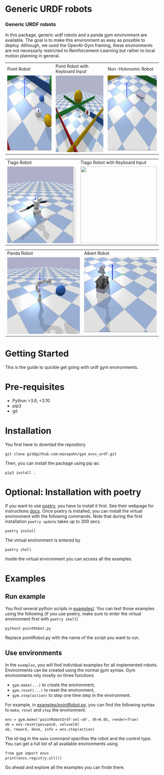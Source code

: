 Generic URDF robots
===================

### Generic URDF robots

In this package, generic urdf robots and a panda gym environment are available.
The goal is to make this environment as easy as possible to deploy. Although, we used the
OpenAI-Gym framing, these environments are not necessarly restricted to
Reinforcement-Learning but rather to local motion planning in general.

<table>
 <tr>
  <td> Point Robot </td>
  <td> Point Robot with Keyboard Input </td>
  <td> Non-Holonomic Robot </td>
 </tr>
 <tr>
  <td> <img src="/docs/source/img/pointRobot.gif" width="250" height="250"/> </td>
  <td> <img src="/docs/source/img/pointRobotKeyboardInput.gif" width="250" height="250"/> </td>  
  <td> <img src="/docs/source/img/boxerRobot.gif" width="250" height="250"/> </td>
 </tr>
</table>

<table>
 <tr>
  <td> Tiago Robot </td>
  <td> Tiago Robot with Keyboard Input </td>
 </tr>
 <tr>
  <td> <img src="/docs/source/img/tiago.gif" width="250" height="250"/> </td>
  <td> <img src="/docs/source/img/tiagoKeyboardInput.gif" width="250" height="250"/> </td>
 </tr>
</table>

<table>
 <tr>
  <td> Panda Robot </td>
  <td> Albert Robot </td>
  </tr>
 <tr>
  <td> <img src="/docs/source/img/panda.gif" width="250" height="250"/> </td>
  <td> <img src="/docs/source/img/albert.gif" width="250" height="250"/> </td>
  </tr>
</table>

Getting Started
================

This is the guide to quickle get going with urdf gym environments.

Pre-requisites
==============

-   Python &gt;3.6, &lt;3.10
-   pip3
-   git

Installation
============

You first have to downlad the repository

``` {.sourceCode .bash}
git clone git@github.com:maxspahn/gym_envs_urdf.git
```

Then, you can install the package using pip as:

``` {.sourceCode .bash}
pip3 install .
```

Optional: Installation with poetry
==================================

If you want to use [poetry](https://python-poetry.org/docs/), you have
to install it first. See their webpage for instructions
[docs](https://python-poetry.org/docs/). Once poetry is installed, you
can install the virtual environment with the following commands. Note
that during the first installation `poetry update` takes up to 300 secs.

``` {.sourceCode .bash}
poetry install
```

The virtual environment is entered by

``` {.sourceCode .bash}
poetry shell
```

Inside the virtual environment you can access all the examples.

Examples
========

Run example
-----------

You find several python scripts in
[examples/](https://github.com/maxspahn/gym_envs_urdf/tree/master/examples).
You can test those examples using the following (if you use poetry, make
sure to enter the virtual environment first with `poetry shell`)

``` {.sourceCode .python}
python3 pointRobot.py
```

Replace pointRobot.py with the name of the script you want to run.

Use environments
----------------

In the `examples`, you will find individual examples for all implemented
robots. Environments can be created using the normal gym syntax. Gym
environments rely mostly on three functions

-   `gym.make(...)` to create the environment,
-   `gym.reset(...)` to reset the environment,
-   `gym.step(action)` to step one time step in the environment.

For example, in
[examples/pointRobot.py](https://github.com/maxspahn/gym_envs_urdf/blob/master/examples/pointRobot.py),
you can find the following syntax to `make`, `reset` and `step` the
environment.

``` {.sourceCode .python}
env = gym.make('pointRobotUrdf-vel-v0', dt=0.05, render=True)
ob = env.reset(pos=pos0, vel=vel0)
ob, reward, done, info = env.step(action)
```

The id-tag in the `make` command specifies the robot and the control
type. You can get a full list of all available environments using

``` {.sourceCode .python}
from gym import envs
print(envs.registry.all())
```

Go ahead and explore all the examples you can finde there.
